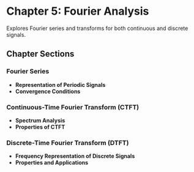 # Chapter 5: Fourier Analysis

Explores Fourier series and transforms for both continuous and discrete signals.

## Chapter Sections

### Fourier Series

-   **Representation of Periodic Signals**
-   **Convergence Conditions**

### Continuous-Time Fourier Transform (CTFT)

-   **Spectrum Analysis**
-   **Properties of CTFT**

### Discrete-Time Fourier Transform (DTFT)

-   **Frequency Representation of Discrete Signals**
-   **Properties and Applications**
